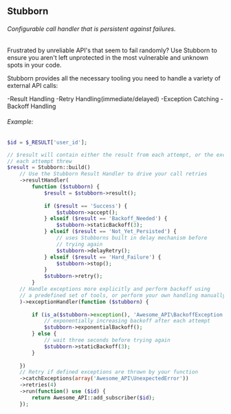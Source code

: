 ## Stubborn

###### Configurable call handler that is persistent against failures.

Frustrated by unreliable API's that seem to fail randomly?
Use Stubborn to ensure you aren't left unprotected in the most vulnerable and unknown spots in your code.

Stubborn provides all the necessary tooling you need to handle a variety of external API calls:

-Result Handling
-Retry Handling(immediate/delayed)
-Exception Catching
-Backoff Handling

###### Example:

```php
$id = $_RESULT['user_id'];

// $result will contain either the result from each attempt, or the exception
// each attempt threw
$result = Stubborn::build()
    // Use the Stubborn Result Handler to drive your call retries
    ->resultHandler(
        function ($stubborn) {
            $result = $stubborn->result();
            
            if ($result == 'Success') {
                $stubborn->accept();
            } elseif ($result == 'Backoff_Needed') {
                $stubborn->staticBackoff(3);
            } elseif ($result == 'Not_Yet_Persisted') {
                // uses Stubborns built in delay mechanism before
                // trying again
                $stubborn->delayRetry();
            } elseif ($result == 'Hard_Failure') {
                $stubborn->stop();
            }
            $stubborn->retry();
        }
    // Handle exceptions more explicitly and perform backoff using
    // a predefined set of tools, or perform your own handling manually
    )->exceptionHandler(function ($stubborn) {
    
        if (is_a($stubborn->exception(), 'Awesome_API\BackoffException')) {
            // exponentially increasing backoff after each attempt
            $stubborn->exponentialBackoff();
        } else {
            // wait three seconds before trying again
            $stubborn->staticBackoff(3);
        }
        
    })
    // Retry if defined exceptions are thrown by your function
    ->catchExceptions(array('Awesome_API\UnexpectedError'))
    ->retries(4)
    ->run(function() use ($id) {
        return Awesome_API::add_subscriber($id); 
    });
```
